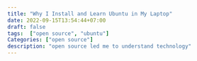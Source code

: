 ```yaml
---
title: "Why I Install and Learn Ubuntu in My Laptop"
date: 2022-09-15T13:54:44+07:00
draft: false
tags:  ["open source", "ubuntu"]
Categories: ["open source"]
description: "open source led me to understand technology"
---
```


